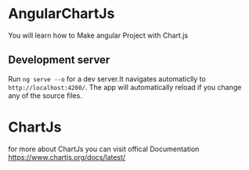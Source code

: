# AngularChartJs
You will learn how to Make angular Project with Chart.js 


## Development server

Run `ng serve --o` for a dev server.It navigates automaticlly to `http://localhost:4200/`. The app will automatically reload if you change any of the source files.

# ChartJs 
for more about ChartJs you can visit offical Documentation https://www.chartjs.org/docs/latest/

